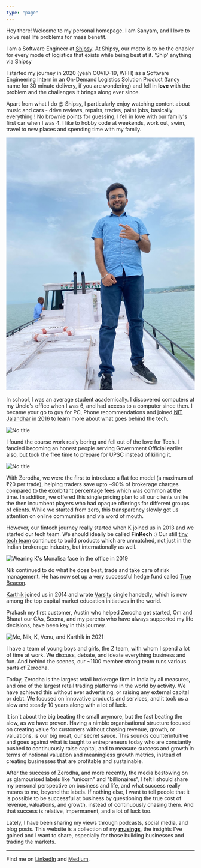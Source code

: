 ```yaml
---
type: "page"
---
```


Hey there! Welcome to my personal homepage.
I am Sanyam, and I love to solve real life problems for mass benefit.

I am a Software Engineer at [Shipsy](https://shipsy.io). At Shipsy, our motto is to be the enabler for every mode of logistics that exists while being best at it. 'Ship' anything via Shipsy

I started my journey in 2020 (yeah COVID-19, WFH) as a Software Engineering Intern in an On-Demand Logistics Solution Product (fancy name for 30 minute delivery, if you are wondering) and fell in **love** with the problem and the challenges it brings along ever since.

Apart from what I do @ Shipsy, I particularly enjoy watching content about music and cars - drive reviews, repairs, trades, paint jobs, basically everything ! No brownie points for guessing, I fell in love with our family's first car when I was 4.
I like to hobby code at weekends, work out, swim, travel to new places and spending time with my family.

![Sanyam Aggarwal on a Boat](static/images/shipping.jpeg "Shipping !")

In school, I was an average student academically. I discovered computers at my Uncle's office when I was 6, and had access to a computer since then. I became your go to guy for PC, Phone recommendations and joined [NIT Jalandhar](https://www.nitj.ac.in/) in 2016 to learn more about what goes behind the tech.

![No title](static/images/2009.jpg "An old college memory")

I found the course work realy boring and fell out of the love for Tech. I fancied becoming an honest people serving Government Official earlier also, but took the free time to prepare for UPSC instead of killing it.

![No title](static/images/reliance-money.jpg "IAS prep")

With Zerodha, we were the first to introduce a flat fee model (a maximum of ₹20 per trade), helping traders save upto ~90% of brokerage charges compared to the exorbitant percentage fees which was common at the time. In addition, we offered this single pricing plan to all our clients unlike the then incumbent players who had opaque offerings for different groups of clients. While we started from zero, this transparency slowly got us attention on online communities and via word of mouth.

However, our fintech journey really started when K joined us in 2013 and we started our tech team. We should ideally be called **FinKech** :) Our still [tiny tech team](https://zerodha.tech/blog/hello-world/) continues to build products which are unmatched, not just in the Indian brokerage industry, but internationally as well.

![](static/images/monalisa-k.jpg "Wearing K's Monalisa face in the office in 2019")

Nik continued to do what he does best, trade and take care of risk management. He has now set up a very successful hedge fund called [True Beacon](https://truebeacon.com).

[Karthik](https://rangappa.guru) joined us in 2014 and wrote [Varsity](https://zerodha.com/varsity) single handedly, which is now among the top capital market education initiatives in the world.

Prakash my first customer, Austin who helped Zerodha get started, Om and Bharat our CAs, Seema, and my parents who have always supported my life decisions, have been key in this journey.

![](static/images/group-2021.jpg "Me, Nik, K, Venu, and Karthik in 2021")

I have a team of young boys and girls, the Z team, with whom I spend a lot of time at work. We discuss, debate, and ideate everything business and fun. And behind the scenes, our ~1100 member strong team runs various parts of Zerodha.

Today, Zerodha is the largest retail brokerage firm in India by all measures, and one of the largest retail trading platforms in the world by activity. We have achieved this without ever advertising, or raising any external capital or debt. We focused on innovative products and services, and it took us a slow and steady 10 years along with a lot of luck.

It isn't about the big beating the small anymore, but the fast beating the slow, as we have proven. Having a nimble organisational structure focused on creating value for customers without chasing revenue, growth, or valuations, is our big moat, our secret sauce. This sounds counterintuitive and goes against what is taught to entrepreneurs today who are constantly pushed to continuously raise capital, and to measure success and growth in terms of notional valuation and meaningless growth metrics, instead of creating businesses that are profitable and sustainable.

After the success of Zerodha, and more recently, the media bestowing on us glamourised labels like "unicorn" and "billionaires", I felt I should share my personal perspective on business and life, and what success really means to me, beyond the labels. If nothing else, I want to tell people that it is possible to be successful at business by questioning the true cost of revenue, valuations, and growth, instead of continuously chasing them. And that success is relative, impermanent, and a lot of luck too.

Lately, I have been sharing my views through podcasts, social media, and blog posts. This website is a collection of my [**musings**](/blog), the insights I've gained and I want to share, especially for those building businesses and trading the markets.

------

Find me on [LinkedIn](https://www.linkedin.com/in/sanyamaggarwal) and [Medium](https://sanyamaggarwal.medium.com).
